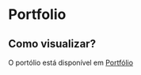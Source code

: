 # Portfolio

## Como visualizar?

O portólio está disponível em [Portfólio](https://davi-1903.github.io/Portfolio/)